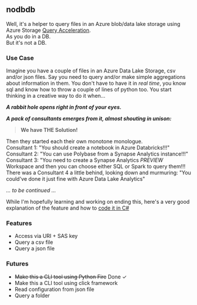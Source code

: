 ## nodbdb

Well, it's a helper to query files in an Azure blob/data lake storage using Azure Storage [Query Acceleration](https://docs.microsoft.com/en-us/azure/storage/blobs/data-lake-storage-query-acceleration).<br>
As you do in a DB.<br>
But it's not a DB.  

### Use Case
Imagine you have a couple of files in an Azure Data Lake Storage, csv and/or json files. Say you need to query and/or make simple aggregations about information in them. You don't have to have it in *real time*, you know sql and know how to throw a couple of lines of python too. You start thinking in a creative way to do it when...

***A rabbit hole opens right in front of your eyes.***

***A pack of consultants emerges from it, almost shouting in unison:*** 
>**We have THE Solution!**

Then they started each their own monotone monologue.<br>
Consultant 1: "You should create a notebook in Azure Databricks!!!"<br>
Consultant 2: "You can use Polybase from a Synapse Analytics instance!!!"<br>
Consultant 3: "You need to create a Synapse Analytics *PREVIEW* Workspace and then you can choose either SQL or Spark to query them!!!<br>
There was a Consultant 4 a little behind, looking down and murmuring: "You could've done it just fine with Azure Data Lake Analytics"

_... to be continued ..._

While I'm hopefully learning and working on ending this, here's a very good explanation of the feature and how to [code it in C#](https://dev.to/shibayan/query-acceleration-for-adls-alternative-to-the-lightweight-synapse-analytics-5027)

### Features
- Access via URI + SAS key
- Query a csv file
- Query a json file
### Futures
- ~~Make this a CLI tool using Python Fire~~ Done ✓
- Make this a CLI tool using click framework
- Read configuration from json file
- Query a folder

